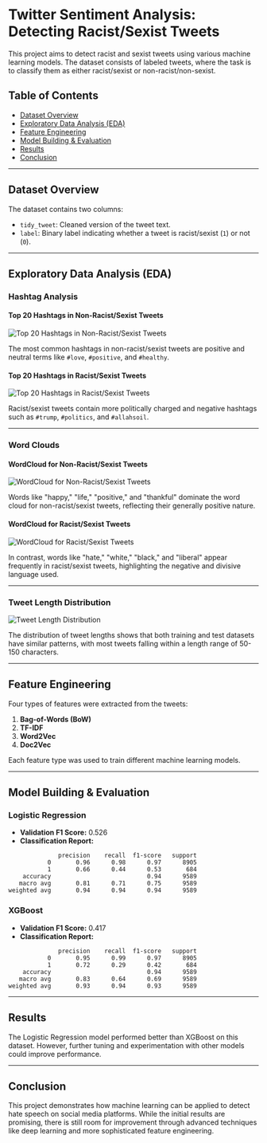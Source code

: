 # Twitter Sentiment Analysis: Detecting Racist/Sexist Tweets

This project aims to detect racist and sexist tweets using various machine learning models. The dataset consists of labeled tweets, where the task is to classify them as either racist/sexist or non-racist/non-sexist.

## Table of Contents
- [Dataset Overview](#dataset-overview)
- [Exploratory Data Analysis (EDA)](#exploratory-data-analysis-eda)
- [Feature Engineering](#feature-engineering)
- [Model Building & Evaluation](#model-building-evaluation)
- [Results](#results)
- [Conclusion](#conclusion)

---

## Dataset Overview
The dataset contains two columns:
- `tidy_tweet`: Cleaned version of the tweet text.
- `label`: Binary label indicating whether a tweet is racist/sexist (`1`) or not (`0`).

---

## Exploratory Data Analysis (EDA)

### Hashtag Analysis
#### Top 20 Hashtags in Non-Racist/Sexist Tweets
![Top 20 Hashtags in Non-Racist/Sexist Tweets](image1.png)

The most common hashtags in non-racist/sexist tweets are positive and neutral terms like `#love`, `#positive`, and `#healthy`.

#### Top 20 Hashtags in Racist/Sexist Tweets
![Top 20 Hashtags in Racist/Sexist Tweets](image2.png)

Racist/sexist tweets contain more politically charged and negative hashtags such as `#trump`, `#politics`, and `#allahsoil`.

---

### Word Clouds
#### WordCloud for Non-Racist/Sexist Tweets
![WordCloud for Non-Racist/Sexist Tweets](image4.png)

Words like "happy," "life," "positive," and "thankful" dominate the word cloud for non-racist/sexist tweets, reflecting their generally positive nature.

#### WordCloud for Racist/Sexist Tweets
![WordCloud for Racist/Sexist Tweets](image5.png)

In contrast, words like "hate," "white," "black," and "liberal" appear frequently in racist/sexist tweets, highlighting the negative and divisive language used.

---

### Tweet Length Distribution
![Tweet Length Distribution](image3.png)

The distribution of tweet lengths shows that both training and test datasets have similar patterns, with most tweets falling within a length range of 50-150 characters.

---

## Feature Engineering
Four types of features were extracted from the tweets:
1. **Bag-of-Words (BoW)**
2. **TF-IDF**
3. **Word2Vec**
4. **Doc2Vec**

Each feature type was used to train different machine learning models.

---

## Model Building & Evaluation

### Logistic Regression
- **Validation F1 Score:** 0.526
- **Classification Report:**
```
              precision    recall  f1-score   support
           0       0.96      0.98      0.97      8905
           1       0.66      0.44      0.53       684
    accuracy                           0.94      9589
   macro avg       0.81      0.71      0.75      9589
weighted avg       0.94      0.94      0.94      9589
```

### XGBoost
- **Validation F1 Score:** 0.417
- **Classification Report:**
```
              precision    recall  f1-score   support
           0       0.95      0.99      0.97      8905
           1       0.72      0.29      0.42       684
    accuracy                           0.94      9589
   macro avg       0.83      0.64      0.69      9589
weighted avg       0.93      0.94      0.93      9589
```

---

## Results
The Logistic Regression model performed better than XGBoost on this dataset. However, further tuning and experimentation with other models could improve performance.

---

## Conclusion
This project demonstrates how machine learning can be applied to detect hate speech on social media platforms. While the initial results are promising, there is still room for improvement through advanced techniques like deep learning and more sophisticated feature engineering.
